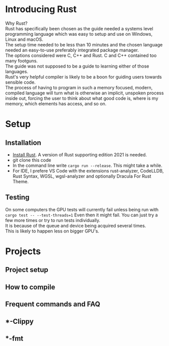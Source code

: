 # Introducing Rust
Why Rust?  
Rust has specifically been chosen as the guide needed a systems level programming
language which was easy to setup and use on Windows, Linux and macOS.  
The setup time needed to be less than 10 minutes and the chosen language needed an
easy-to-use preferably integrated package manager.  
The options considered were C, C++ and Rust. C and C++ contained too many footguns.  
The guide was not supposed to be a guide to learning either of those languages.  
Rust's very helpful compiler is likely to be a boon for guiding users towards sensible code.  
The process of having to program in such a memory focused, modern, compiled language
will turn what is otherwise an implicit, unspoken process inside out,
forcing the user to think about what good code is, where is my memory,
which elements has access, and so on.

# Setup

## Installation

* [Install Rust](https://www.rust-lang.org/tools/install). A version of Rust supporting edition 2021 is needed.
* git clone this code
* In the command line write ```cargo run --release```. This might take a while.
* For IDE, I prefere VS Code with the extensions rust-analyzer, CodeLLDB, Rust Syntax,
WGSL, wgsl-analyzer and optionally Dracula For Rust Theme.

## Testing
On some computers the GPU tests will currently fail unless being run with ```cargo test -- --test-threads=1```
Even then it might fail. You can just try a few more times or try to run tests individually.  
It is because of the queue and device being acquired several times.  
This is likely to happen less on bigger GPU's.  

# Projects
## Project setup
## How to compile
## Frequent commands and FAQ
## *-Clippy
## *-fmt
